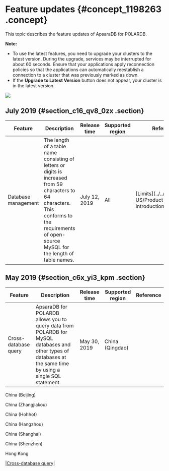 # Feature updates {#concept_1198263 .concept}

This topic describes the feature updates of ApsaraDB for POLARDB.

**Note:** 

-   To use the latest features, you need to upgrade your clusters to the latest version. During the upgrade, services may be interrupted for about 60 seconds. Ensure that your applications apply reconnection policies so that the applications can automatically reestablish a connection to a cluster that was previously marked as down.
-   If the **Upgrade to Latest Version** button does not appear, your cluster is in the latest version.

![](http://static-aliyun-doc.oss-cn-hangzhou.aliyuncs.com/assets/img/961111/156593998551543_en-US.png)

## July 2019 {#section_c16_qv8_0zx .section}

|Feature|Description|Release time|Supported region|Reference|
|-------|-----------|------------|----------------|---------|
|Database management|The length of a table name consisting of letters or digits is increased from 59 characters to 64 characters. This conforms to the requirements of open-source MySQL for the length of table names.|July 12, 2019|All|[Limits](../../../../intl.en-US/Product Introduction/Limits.md#)|

## May 2019 {#section_c6x_yi3_kpm .section}

|Feature|Description|Release time|Supported region|Reference|
|-------|-----------|------------|----------------|---------|
|Cross-database query|ApsaraDB for POLARDB allows you to query data from POLARDB for MySQL databases and other types of databases at the same time by using a single SQL statement.|May 30, 2019| China \(Qingdao\)

 China \(Beijing\)

 China \(Zhangjiakou\)

 China \(Hohhot\)

 China \(Hangzhou\)

 China \(Shanghai\)

 China \(Shenzhen\)

 Hong Kong

 |[Cross-database query](https://help.aliyun.com/document_detail/99896.html)|

